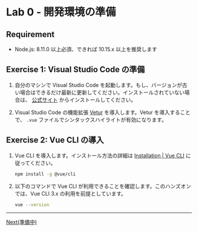 # Lab 0 - 開発環境の準備

## Requirement

- Node.js: 8.11.0 以上必須、できれば 10.15.x 以上を推奨します

## Exercise 1: Visual Studio Code の準備

1. 自分のマシンで Visual Studio Code を起動します。もし、バージョンが古い場合はできるだけ最新に更新してください。インストールされていない場合は、 [公式サイト](https://code.visualstudio.com/) からインストールしてください。

1. Visual Studio Code の機能拡張 [Vetur](https://marketplace.visualstudio.com/items?itemName=octref.vetur) を導入します。Vetur を導入することで、 `.vue` ファイルでシンタックスハイライトが有効になります。

## Exercise 2: Vue CLI の導入

1. Vue CLI を導入します。インストール方法の詳細は [Installation | Vue CLI](https://cli.vuejs.org/guide/installation.html) に従ってください。

   ```bash
   npm install -g @vue/cli
   ```

1. 以下のコマンドで Vue CLI が利用できることを確認します。このハンズオンでは、Vue CLI 3.x の利用を前提としています。

   ```bash
   vue --version
   ```

---

[Next(準備中)](../README.md)
